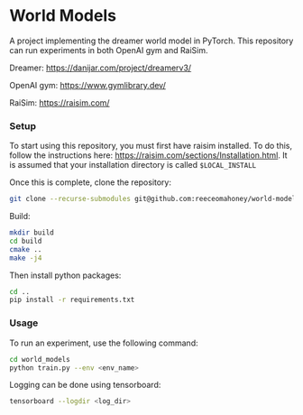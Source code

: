# World Models

A project implementing the dreamer world model in PyTorch. This repository can run experiments in both OpenAI gym and
RaiSim.

Dreamer: https://danijar.com/project/dreamerv3/

OpenAI gym: https://www.gymlibrary.dev/

RaiSim: https://raisim.com/

### Setup

To start using this repository, you must first have raisim installed. To do this, follow the instructions here:
https://raisim.com/sections/Installation.html. It is assumed that your installation directory is called
```$LOCAL_INSTALL```

Once this is complete, clone the repository:

```bash
git clone --recurse-submodules git@github.com:reeceomahoney/world-models
```

Build:

```bash
mkdir build
cd build
cmake ..
make -j4
```

Then install python packages:

```bash
cd ..
pip install -r requirements.txt
```

### Usage

To run an experiment, use the following command:

```bash
cd world_models
python train.py --env <env_name>
```

Logging can be done using tensorboard:

```bash
tensorboard --logdir <log_dir>
```
